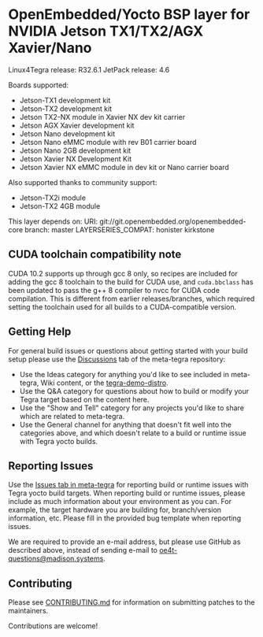 OpenEmbedded/Yocto BSP layer for NVIDIA Jetson TX1/TX2/AGX Xavier/Nano
======================================================================

Linux4Tegra release: R32.6.1
JetPack release:     4.6

Boards supported:
* Jetson-TX1 development kit
* Jetson-TX2 development kit
* Jetson TX2-NX module in Xavier NX dev kit carrier
* Jetson AGX Xavier development kit
* Jetson Nano development kit
* Jetson Nano eMMC module with rev B01 carrier board
* Jetson Nano 2GB development kit
* Jetson Xavier NX Development Kit
* Jetson Xavier NX eMMC module in dev kit or Nano carrier board

Also supported thanks to community support:
* Jetson-TX2i module
* Jetson-TX2 4GB module


This layer depends on:
URI: git://git.openembedded.org/openembedded-core
branch: master
LAYERSERIES_COMPAT: honister kirkstone


CUDA toolchain compatibility note
---------------------------------

CUDA 10.2 supports up through gcc 8 only, so recipes are included
for adding the gcc 8 toolchain to the build for CUDA use, and `cuda.bbclass`
has been updated to pass the g++ 8 compiler to nvcc for CUDA code compilation.
This is different from earlier releases/branches, which required setting
the toolchain used for all builds to a CUDA-compatible version.


Getting Help
------------

For general build issues or questions about getting started with your build
setup please use the
[Discussions](https://github.com/OE4T/meta-tegra/discussions) tab of the
meta-tegra repository:

* Use the Ideas category for anything you'd like to see included in meta-tegra,
Wiki content, or the
[tegra-demo-distro](https://github.com/OE4T/tegra-demo-distro/issues).
* Use the Q&A category for questions about how to build or modify your Tegra
target based on the content here.
* Use the "Show and Tell" category for any projects you'd like to share which
are related to meta-tegra.
* Use the General channel for anything that doesn't fit well into the categories
above, and which doesn't relate to a build or runtime issue with Tegra yocto
builds.

Reporting Issues
----------------

Use the [Issues tab in meta-tegra](https://github.com/OE4T/meta-tegra/issues)
for reporting build or runtime issues with Tegra yocto build targets.  When
reporting build or runtime issues, please include as much information about your
environment as you can. For example, the target hardware you are building for,
branch/version information, etc.  Please fill in the provided bug template when
reporting issues.

We are required to provide an e-mail address, but please use GitHub as
described above, instead of sending e-mail to oe4t-questions@madison.systems.

Contributing
------------

Please see [CONTRIBUTING.md](CONTRIBUTING.md) for information on submitting
patches to the maintainers.

Contributions are welcome!
